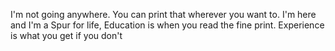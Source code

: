 I'm not going anywhere. You can print that wherever you want to. I'm here and I'm a Spur for life, Education is when you read the fine print. Experience is what you get if you don't
